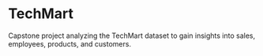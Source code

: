 # TechMart
Capstone project analyzing the TechMart dataset to gain insights into sales, employees, products, and customers.

